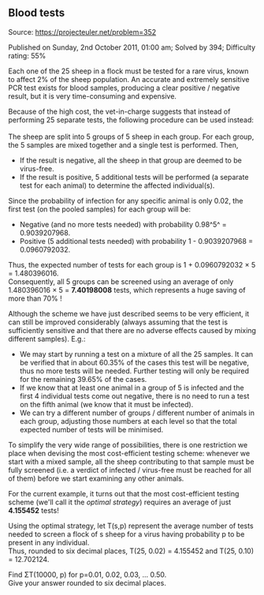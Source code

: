 Blood tests
-----------

Source: https://projecteuler.net/problem=352

Published on Sunday, 2nd October 2011, 01:00 am; Solved by 394;
Difficulty rating: 55%

Each one of the 25 sheep in a flock must be tested for a rare virus,
known to affect 2% of the sheep population. An accurate and extremely
sensitive PCR test exists for blood samples, producing a clear positive
/ negative result, but it is very time-consuming and expensive.

Because of the high cost, the vet-in-charge suggests that instead of
performing 25 separate tests, the following procedure can be used
instead:\
\
 The sheep are split into 5 groups of 5 sheep in each group. For each
group, the 5 samples are mixed together and a single test is performed.
Then,

-   If the result is negative, all the sheep in that group are deemed to
    be virus-free.
-   If the result is positive, 5 additional tests will be performed (a
    separate test for each animal) to determine the affected
    individual(s).

Since the probability of infection for any specific animal is only 0.02,
the first test (on the pooled samples) for each group will be:

-   Negative (and no more tests needed) with probability 0.98^5^ =
    0.9039207968.
-   Positive (5 additional tests needed) with probability 1 -
    0.9039207968 = 0.0960792032.

Thus, the expected number of tests for each group is 1 + 0.0960792032 ×
5 = 1.480396016.\
 Consequently, all 5 groups can be screened using an average of only
1.480396016 × 5 = **7.40198008** tests, which represents a huge saving
of more than 70% !

Although the scheme we have just described seems to be very efficient,
it can still be improved considerably (always assuming that the test is
sufficiently sensitive and that there are no adverse effects caused by
mixing different samples). E.g.:

-   We may start by running a test on a mixture of all the 25 samples.
    It can be verified that in about 60.35% of the cases this test will
    be negative, thus no more tests will be needed. Further testing will
    only be required for the remaining 39.65% of the cases.
-   If we know that at least one animal in a group of 5 is infected and
    the first 4 individual tests come out negative, there is no need to
    run a test on the fifth animal (we know that it must be infected).
-   We can try a different number of groups / different number of
    animals in each group, adjusting those numbers at each level so that
    the total expected number of tests will be minimised.

To simplify the very wide range of possibilities, there is one
restriction we place when devising the most cost-efficient testing
scheme: whenever we start with a mixed sample, all the sheep
contributing to that sample must be fully screened (i.e. a verdict of
infected / virus-free must be reached for all of them) before we start
examining any other animals.

For the current example, it turns out that the most cost-efficient
testing scheme (we'll call it the *optimal strategy*) requires an
average of just **4.155452** tests!

Using the optimal strategy, let T(s,p) represent the average number of
tests needed to screen a flock of s sheep for a virus having probability
p to be present in any individual.\
 Thus, rounded to six decimal places, T(25, 0.02) = 4.155452 and T(25,
0.10) = 12.702124.

Find ΣT(10000, p) for p=0.01, 0.02, 0.03, ... 0.50.\
 Give your answer rounded to six decimal places.
